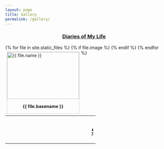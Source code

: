 ```yaml
---
layout: page
title: Gallery
permalink: /gallery/
---
```



<center><h3><b><u>Diaries of My Life</u></b></h3></center>
{% for file in site.static_files %}
{% if file.image %}
<div style = " margin: 5px;
    border: 1px solid #ccc;
    float: left;
     width: auto;
    height: auto;">
  <a target="_blank" href="{{ file.path }}">

   <img src="../{{ file.path }}" alt="{{ file.name }}" width="230" height="150" >
</a>
    <div style=" padding: 15px;
    text-align: center" ><b>{{ file.basename }}</b>
</div>
</div>
{% endif %}
{% endfor %}
<br>
<table>
	<tr>
		<td>
<h2 align="center"><marquee> <u>Stay tune for more fun!</u> </marquee></h2></td>


</tr></table>